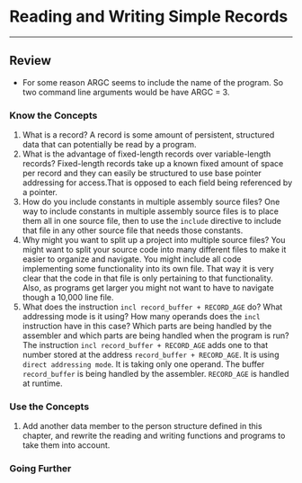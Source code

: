 # Reading and Writing Simple Records

---
## Review

- For some reason ARGC seems to include the name of the program. So two command line arguments would be have ARGC = 3.

### Know the Concepts

1. What is a record? A record is some amount of persistent, structured data that can potentially be read by a program.
1. What is the advantage of fixed-length records over variable-length records? Fixed-length records take up a known fixed amount of space per record and they can easily be structured to use base pointer addressing for access.That is opposed to each field being referenced by a pointer.
1. How do you include constants in multiple assembly source files? One way to include constants in multiple assembly source files is to place them all in one source file, then to use the `include` directive to include that file in any other source file that needs those constants.
1. Why might you want to split up a project into multiple source files? You might want to split your source code into many different files to make it easier to organize and navigate. You might include all code implementing some functionality into its own file. That way it is very clear that the code in that file is only pertaining to that functionality. Also, as programs get larger you might not want to have to navigate though a 10,000 line file.
1. What does the instruction `incl record_buffer + RECORD_AGE` do? What addressing mode is it using? How many operands does the `incl` instruction have in this case? Which parts are being handled by the assembler and which parts are being handled when the program is run? The instruction `incl record_buffer + RECORD_AGE` adds one to that number stored at the address `record_buffer + RECORD_AGE`. It is using `direct addressing mode`. It is taking only one operand. The buffer `record_buffer` is being handled by the assembler. `RECORD_AGE` is handled at runtime.

### Use the Concepts

1. Add another data member to the person structure defined in this chapter, and rewrite the reading and writing functions and programs to take them into account.

### Going Further
